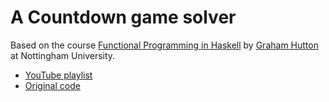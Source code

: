 # A Countdown game solver
Based on the course [Functional Programming in Haskell](https://www.cs.nott.ac.uk/~pszgmh/pgp.html) by [Graham Hutton](https://www.cs.nott.ac.uk/~pszgmh/) at Nottingham University.

* [YouTube playlist](http://tinyurl.com/haskell-notts)
* [Original code](https://www.cs.nott.ac.uk/~pszgmh/pgp-countdown.hs)
